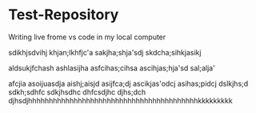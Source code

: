 # Test-Repository
Writing live frome vs code in my local computer

sdikhjsdvihj
khjan;lkhfjc'a
sakjha;shja'sdj
skdcha;sihkjasikj

aldsukjfchash
ashlasijha
asfcihas;cihsa
ascihjas;hja'sd
sal;alja'


afcjia
asoijuasdja
aishj;aisjd
asijfca;dj
ascikjas'odcj
asihas;pidcj
dslkjhs;d
sdkh;sdhfc
sdkjhsdhc
dhfcsdjhc
djhs;dch
djhsdjhhhhhhhhhhhhhhhhhhhhhhhhhhhhhhhhhhhhhhhhhkkkkkkkkk